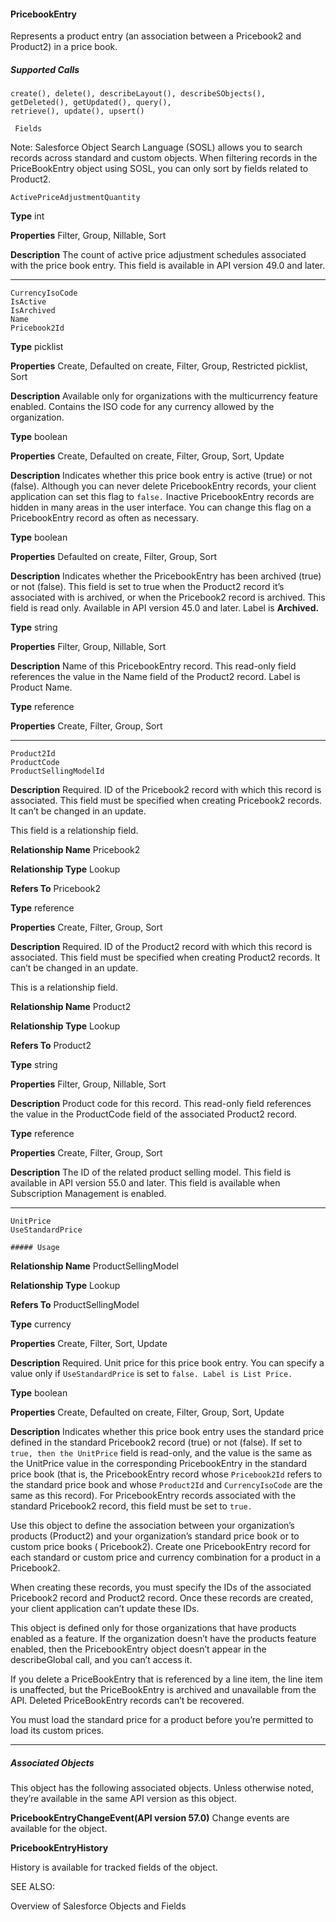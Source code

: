 #### PricebookEntry

Represents a product entry (an association between a Pricebook2 and Product2) in a price book.

##### Supported Calls
```
create(), delete(), describeLayout(), describeSObjects(), getDeleted(), getUpdated(), query(),
retrieve(), update(), upsert()

 Fields

```
Note: Salesforce Object Search Language (SOSL) allows you to search records across standard and custom objects. When filtering
records in the PriceBookEntry object using SOSL, you can only sort by fields related to Product2.

```
ActivePriceAdjustmentQuantity

```

**Type**
int

**Properties**
Filter, Group, Nillable, Sort

**Description**
The count of active price adjustment schedules associated with the price book entry. This
field is available in API version 49.0 and later.


-----

```
CurrencyIsoCode
IsActive
IsArchived
Name
Pricebook2Id

```

**Type**
picklist

**Properties**
Create, Defaulted on create, Filter, Group, Restricted picklist, Sort

**Description**
Available only for organizations with the multicurrency feature enabled. Contains the ISO
code for any currency allowed by the organization.

**Type**
boolean

**Properties**
Create, Defaulted on create, Filter, Group, Sort, Update

**Description**
Indicates whether this price book entry is active (true) or not (false). Although you can
never delete PricebookEntry records, your client application can set this flag to `false.`
Inactive PricebookEntry records are hidden in many areas in the user interface. You can
change this flag on a PricebookEntry record as often as necessary.

**Type**
boolean

**Properties**
Defaulted on create, Filter, Group, Sort

**Description**
Indicates whether the PricebookEntry has been archived (true) or not (false). This field is set
to true when the Product2 record it’s associated with is archived, or when the Pricebook2
record is archived. This field is read only. Available in API version 45.0 and later. Label is
**Archived.**

**Type**
string

**Properties**
Filter, Group, Nillable, Sort

**Description**
Name of this PricebookEntry record. This read-only field references the value in the Name
field of the Product2 record. Label is Product Name.

**Type**
reference

**Properties**
Create, Filter, Group, Sort


-----

```
Product2Id
ProductCode
ProductSellingModelId

```

**Description**
Required. ID of the Pricebook2 record with which this record is associated. This field must
be specified when creating Pricebook2 records. It can’t be changed in an update.

This field is a relationship field.

**Relationship Name**
Pricebook2

**Relationship Type**
Lookup

**Refers To**
Pricebook2

**Type**
reference

**Properties**
Create, Filter, Group, Sort

**Description**
Required. ID of the Product2 record with which this record is associated. This field must be
specified when creating Product2 records. It can’t be changed in an update.

This is a relationship field.

**Relationship Name**
Product2

**Relationship Type**
Lookup

**Refers To**
Product2

**Type**
string

**Properties**
Filter, Group, Nillable, Sort

**Description**
Product code for this record. This read-only field references the value in the ProductCode
field of the associated Product2 record.

**Type**
reference

**Properties**
Create, Filter, Group, Sort

**Description**
The ID of the related product selling model. This field is available in API version 55.0 and later.
This field is available when Subscription Management is enabled.


-----

```
UnitPrice
UseStandardPrice

##### Usage

```

**Relationship Name**
ProductSellingModel

**Relationship Type**
Lookup

**Refers To**
ProductSellingModel

**Type**
currency

**Properties**
Create, Filter, Sort, Update

**Description**
Required. Unit price for this price book entry. You can specify a value only if
`UseStandardPrice` is set to `false. Label is List Price.`

**Type**
boolean

**Properties**
Create, Defaulted on create, Filter, Group, Sort, Update

**Description**
Indicates whether this price book entry uses the standard price defined in the standard
Pricebook2 record (true) or not (false). If set to `true, then the UnitPrice` field is
read-only, and the value is the same as the UnitPrice value in the corresponding
PricebookEntry in the standard price book (that is, the PricebookEntry record whose
`Pricebook2Id` refers to the standard price book and whose `Product2Id` and
`CurrencyIsoCode` are the same as this record). For PricebookEntry records associated
with the standard Pricebook2 record, this field must be set to `true.`


Use this object to define the association between your organization’s products (Product2) and your organization’s standard price book
or to custom price books ( Pricebook2). Create one PricebookEntry record for each standard or custom price and currency combination
for a product in a Pricebook2.

When creating these records, you must specify the IDs of the associated Pricebook2 record and Product2 record. Once these records are
created, your client application can’t update these IDs.

This object is defined only for those organizations that have products enabled as a feature. If the organization doesn’t have the products
feature enabled, then the PricebookEntry object doesn’t appear in the describeGlobal call, and you can’t access it.

If you delete a PriceBookEntry that is referenced by a line item, the line item is unaffected, but the PriceBookEntry is archived and
unavailable from the API. Deleted PriceBookEntry records can’t be recovered.

You must load the standard price for a product before you’re permitted to load its custom prices.


-----

##### Associated Objects

This object has the following associated objects. Unless otherwise noted, they’re available in the same API version as this object.

**PricebookEntryChangeEvent(API version 57.0)**
Change events are available for the object.

**PricebookEntryHistory**

History is available for tracked fields of the object.

SEE ALSO:

Overview of Salesforce Objects and Fields
